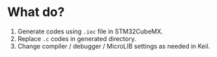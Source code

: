 # What do? 

1. Generate codes using `.ioc` file in STM32CubeMX.
2. Replace `.c` codes in generated directory. 
3. Change compiler / debugger / MicroLIB settings as needed in Keil. 

